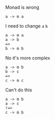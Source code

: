 Monad is wrong

```
a -> m a
```

I need to change `a` `b`

```
a -> m a
a -> b
=>
b -> m b
```

No it's more complex

```
a -> m b
b -> c
=>
c -> m c
```

Can't do this

```
a -> m b
a -> c
!=>
c -> m b
```
